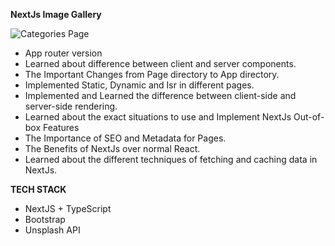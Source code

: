 **NextJs Image Gallery**

![Categories Page](https://drive.google.com/uc?export=view&id=1bkW5fEssq_UeHSmvOnkEO1cDGrT_uNko)

- App router version
- Learned about difference between client and server components.
- The Important Changes from Page directory to App directory.
- Implemented Static, Dynamic and Isr in different pages.
- Implemented and Learned the difference between client-side and server-side rendering.
- Learned about the  exact situations to use and Implement NextJs Out-of-box Features
- The Importance of SEO and Metadata for Pages.
- The Benefits of NextJs over normal React.
- Learned about the different techniques of fetching and caching data in NextJs.

**TECH STACK**
- NextJS + TypeScript
- Bootstrap
- Unsplash API
